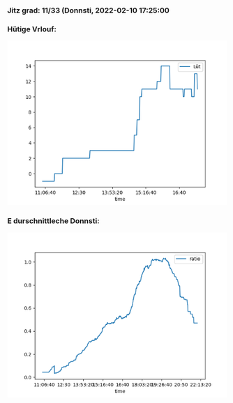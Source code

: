 ### Jitz grad: 11/33 (Donnsti, 2022-02-10 17:25:00

### Hütige Vrlouf:
![Graph](Today.png)

### E durschnittleche Donnsti:
![Graph](Donnsti.png)